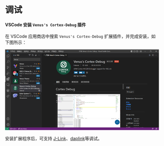 # 调试

#### VSCode 安装 `Venus's Cortex-Debug`  插件
在 VSCode 应用商店中搜索 `Venus's Cortex-Debug` 扩展插件，并完成安装，如下图所示：

![](./files/venus-debug.png)

安装扩展程序后，可支持 [J-Link](../../gdbdebug/gdbdebug-jlink.md)、[daplink](../../gdbdebug/gdbdebug-daplink.md)等调试。